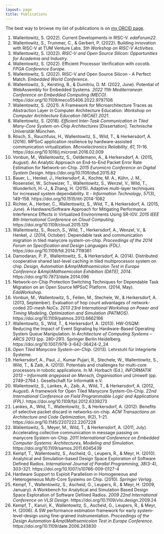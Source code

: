 ```yaml
---
layout: page
title: Publications
---
```


The best way to browse my list of publications is on [my ORCID page](https://orcid.org/0000-0003-3182-4929).

<ol class="bibliography"><li><span id="Stefan_Wallentowitz_122543037">Wallentowitz, S. (2022). Current Developments in RISC-V. <i>edaForum22</i>.</span></li>
<li><span id="Stefan_Wallentowitz_122542981">Wallentowitz, S., Trummer, C., &amp; Gerbert, P. (2022). Building innovation with RISC-V at TUM Venture Labs. <i>5th Workshop on RISC-V Activities</i>.</span></li>
<li><span id="Stefan_Wallentowitz_120851955">Wallentowitz, S. (2022). <i>RISC-V and Open Source Silicon: Opportunities for Academia and Industry</i>.</span></li>
<li><span id="Stefan_Wallentowitz_113441861">Wallentowitz, S. (2022). Efficient Processor Verification with cocotb. <i>FPGA Conference Europe</i>.</span></li>
<li><span id="Stefan_Wallentowitz_113441671">Wallentowitz, S. (2022). RISC-V and Open Source Silicon - A Perfect Match. <i>Embedded World Conference</i>.</span></li>
<li><span id="Wallentowitz_2022">Wallentowitz, S., Kersting, B., &amp; Dumitriu, D. M. (2022, June). Potential of WebAssembly for Embedded Systems. <i>2022 11th Mediterranean Conference on Embedded Computing (MECO)</i>. https://doi.org/10.1109/meco55406.2022.9797106</span></li>
<li><span id="Stefan_Wallentowitz_95588754">Wallentowitz, S. (2021). A Framework for Microarchitecture Traces as Abstraction Layer in Computer Architecture Education. <i>Workshop on Computer Architecture Education (WCAE) 2021</i>.</span></li>
<li><span id="WallentowitzPhDThesis">Wallentowitz, S. (2018). <i>Efficient Inter-Task Communication in Tiled Many-Core System-on-Chip Architectures</i> [Dissertation]. Technische Universität München.</span></li>
<li><span id="R_sch_2016">Rösch, S., Rauchfuss, H., Wallentowitz, S., Wild, T., &amp; Herkersdorf, A. (2016). MPSoC application resilience by hardware-assisted communication virtualization. <i>Microelectronics Reliability</i>, <i>61</i>, 11–16. https://doi.org/10.1016/j.microrel.2016.02.009</span></li>
<li><span id="Vonbun_2015">Vonbun, M., Wallentowitz, S., Oeldemann, A., &amp; Herkersdorf, A. (2015, August). An Analytic Approach on End-to-End Packet Error Rate Estimation for Network-on-Chip. <i>2015 Euromicro Conference on Digital System Design</i>. https://doi.org/10.1109/dsd.2015.82</span></li>
<li><span id="Bauer_2015">Bauer, L., Henkel, J., Herkersdorf, A., Kochte, M. A., Kühn, J. M., Rosenstiel, W., Schweizer, T., Wallentowitz, S., Wenzel, V., Wild, T., Wunderlich, H.-J., &amp; Zhang, H. (2015). Adaptive multi-layer techniques for increased system dependability. <i>It - Information Technology</i>, <i>57</i>(3), 149–158. https://doi.org/10.1515/itit-2014-1082</span></li>
<li><span id="Richter_2015">Richter, A., Herber, C., Wallentowitz, S., Wild, T., &amp; Herkersdorf, A. (2015, June). A Hardware/Software Approach for Mitigating Performance Interference Effects in Virtualized Environments Using SR-IOV. <i>2015 IEEE 8th International Conference on Cloud Computing</i>. https://doi.org/10.1109/cloud.2015.129</span></li>
<li><span id="Wallentowitz_2014">Wallentowitz, S., Rosch, S., Wild, T., Herkersdorf, A., Wenzel, V., &amp; Henkel, J. (2014, October). Dependable task and communication migration in tiled manycore system-on-chip. <i>Proceedings of the 2014 Forum on Specification and Design Languages (FDL)</i>. https://doi.org/10.1109/fdl.2014.7119361</span></li>
<li><span id="Damodaran_2014">Damodaran, P. P., Wallentowitz, S., &amp; Herkersdorf, A. (2014). Distributed cooperative shared last-level caching in tiled multiprocessor system on chip. <i>Design, Automation &amp;Amp\Mathsemicolon Test in Europe Conference &amp;Amp\Mathsemicolon Exhibition (DATE), 2014</i>. https://doi.org/10.7873/date.2014.096</span></li>
<li><span id="protectionswitching">Network-on-Chip Protection Switching Techniques for Dependable Task Migration on an Open Source MPSoC Platform. (2014, May). <i>EdaWorkshop</i>.</span></li>
<li><span id="Vonbun_2013">Vonbun, M., Wallentowitz, S., Feilen, M., Stechele, W., &amp; Herkersdorf, A. (2013, September). Evaluation of hop count advantages of network-coded 2D-mesh NoCs. <i>2013 23rd International Workshop on Power and Timing Modeling, Optimization and Simulation (PATMOS)</i>. https://doi.org/10.1109/patmos.2013.6662166</span></li>
<li><span id="Wallentowitz_2013">Wallentowitz, S., Wild, T., &amp; Herkersdorf, A. (2013). HW-OSQM: Reducing the Impact of Event Signaling by Hardware-Based Operating System Queue Manipulation. In <i>Architecture of Computing Systems – ARCS 2013</i> (pp. 280–291). Springer Berlin Heidelberg. https://doi.org/10.1007/978-3-642-36424-2_24</span></li>
<li><span id="optimsoc"><i>Open Tiled Manycore System-on-Chip</i>. (2013). Lehrstuhl für Integrierte Systeme.</span></li>
<li><span id="mci/Herkersdorf2013">Herkersdorf, A., Paul, J., Kumar Pujari, R., Stechele, W., Wallentowitz, S., Wild, T., &amp; Zaib, A. (2013). Potentials and challenges for multi-core processors in robotic applications. In M. Horbach (Ed.), <i>INFORMATIK 2013 – Informatik angepasst an Mensch, Organisation und Umwelt</i> (pp. 2749–2764 ). Gesellschaft für Informatik e.V.</span></li>
<li><span id="Wallentowitz_2012">Wallentowitz, S., Lankes, A., Zaib, A., Wild, T., &amp; Herkersdorf, A. (2012, August). A framework for Open Tiled Manycore System-On-Chip. <i>22nd International Conference on Field Programmable Logic and Applications (FPL)</i>. https://doi.org/10.1109/fpl.2012.6339273</span></li>
<li><span id="Lankes_2012">Lankes, A., Wild, T., Wallentowitz, S., &amp; Herkersdorf, A. (2012). Benefits of selective packet discard in networks-on-chip. <i>ACM Transactions on Architecture and Code Optimization</i>, <i>9</i>(2), 1–21. https://doi.org/10.1145/2207222.2207228</span></li>
<li><span id="Wallentowitz_2011">Wallentowitz, S., Meyer, M., Wild, T., &amp; Herkersdorf, A. (2011, July). Accelerating collective communication in message passing on manycore System-on-Chip. <i>2011 International Conference on Embedded Computer Systems: Architectures, Modeling and Simulation</i>. https://doi.org/10.1109/samos.2011.6045439</span></li>
<li><span id="Kempf_2010">Kempf, T., Wallentowitz, S., Ascheid, G., Leupers, R., &amp; Meyr, H. (2010). Analytical and Simulation-based Design Space Exploration of Software Defined Radios. <i>International Journal of Parallel Programming</i>, <i>38</i>(3-4), 303–321. https://doi.org/10.1007/s10766-009-0127-4</span></li>
<li><span id="herkersdorf2010">Hardware Support to Exploit Parallelism in Homogeneous and Heterogeneous Multi-Core Systems on Chip. (2010). <i>Springer Verlag</i>.</span></li>
<li><span id="Kempf_2009">Kempf, T., Wallentowitz, S., Ascheid, G., Leupers, R., &amp; Meyr, H. (2009, January). A Workbench for Analytical and Simulation Based Design Space Exploration of Software Defined Radios. <i>2009 22nd International Conference on VLSI Design</i>. https://doi.org/10.1109/vlsi.design.2009.24</span></li>
<li><span id="Kempf_2006">Kempf, T., Karuri, K., Wallentowitz, S., Ascheid, G., Leupers, R., &amp; Meyr, H. (2006). A SW performance estimation framework for early system-level-design using fine-grained instrumentation. <i>Proceedings of the Design Automation &amp;Amp\Mathsemicolon Test in Europe Conference</i>. https://doi.org/10.1109/date.2006.243830</span></li></ol>

